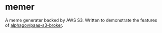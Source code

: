 memer
=====

A meme generater backed by AWS S3. Written to demonstrate the features of [alphagov/paas-s3-broker](https://github.com/alphagov/paas-s3-broker/).


